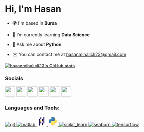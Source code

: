 <h1>Hi, I'm Hasan</h1>

* 🌍  I'm based in **Bursa**

- 🌱 I’m currently learning **Data Science**

- 💬 Ask me about **Python**

- ✉️  You can contact me at [hasanmihalicli23@gmail.com](mailto:hasanmihalicli23@gmail.com)

<a href="http://www.github.com/hasanmihalicli23"><img src="https://github-readme-stats.vercel.app/api?username=hasanmihalicli23&show_icons=true&hide=&count_private=true&title_color=0891b2&text_color=ffffff&icon_color=0891b2&bg_color=1c1917&hide_border=true&show_icons=true" alt="hasanmihalicli23's GitHub stats" /></a>

### Socials
<p align="left"> 
<a href="https://discord.com/users/Heasy#1194" target="_blank" rel="noreferrer"><img src="https://raw.githubusercontent.com/danielcranney/readme-generator/main/public/icons/socials/discord.svg" 
width="32" height="32" /></a> 
<a href="https://www.github.com/hasanmihalicli23" target="_blank" rel="noreferrer"><img src="https://raw.githubusercontent.com/danielcranney/readme-generator/main/public/icons/socials/github-dark.svg" 
width="32" height="32" /></a> 
<a href="http://www.instagram.com/hnmihalicli" target="_blank" rel="noreferrer"><img src="https://raw.githubusercontent.com/danielcranney/readme-generator/main/public/icons/socials/instagram.svg" 
width="32" height="32" /></a> 
<a href="https://www.linkedin.com/in/hasanmihalicli23" target="_blank" rel="noreferrer"><img src="https://raw.githubusercontent.com/danielcranney/readme-generator/main/public/icons/socials/linkedin.svg" 
width="32" height="32" /></a> 
<a href="http://www.medium.com/@hasanmihalicli23" target="_blank" rel="noreferrer"><img src="https://raw.githubusercontent.com/danielcranney/readme-generator/main/public/icons/socials/medium-dark.svg" 
width="32" height="32" /></a> 
<a href="https://www.twitter.com/hnmihalicli23" target="_blank" rel="noreferrer"><img src="https://raw.githubusercontent.com/danielcranney/readme-generator/main/public/icons/socials/twitter.svg" 
width="32" height="32" /></a> 
</p>

<h3 align="left">Languages and Tools:</h3>
<p align="left"> <a href="https://git-scm.com/" target="_blank" rel="noreferrer"> <img src="https://www.vectorlogo.zone/logos/git-scm/git-scm-icon.svg" alt="git" width="32" height="32"/> </a> <a href="https://www.mathworks.com/" target="_blank" rel="noreferrer"> <img src="https://upload.wikimedia.org/wikipedia/commons/2/21/Matlab_Logo.png" alt="matlab" width="32" height="32"/> </a> <a href="https://pandas.pydata.org/" target="_blank" rel="noreferrer"> <img src="https://raw.githubusercontent.com/devicons/devicon/2ae2a900d2f041da66e950e4d48052658d850630/icons/pandas/pandas-original.svg" alt="pandas" width="32" height="32"/> </a> <a href="https://www.python.org" target="_blank" rel="noreferrer"> <img src="https://raw.githubusercontent.com/devicons/devicon/master/icons/python/python-original.svg" alt="python" width="32" height="32"/> </a> <a href="https://scikit-learn.org/" target="_blank" rel="noreferrer"> <img src="https://upload.wikimedia.org/wikipedia/commons/0/05/Scikit_learn_logo_small.svg" alt="scikit_learn" width="32" height="32"/> </a> <a href="https://seaborn.pydata.org/" target="_blank" rel="noreferrer"> <img src="https://seaborn.pydata.org/_images/logo-mark-lightbg.svg" alt="seaborn" width="32" height="32"/> </a> <a href="https://www.tensorflow.org" target="_blank" rel="noreferrer"> <img src="https://www.vectorlogo.zone/logos/tensorflow/tensorflow-icon.svg" alt="tensorflow" width="32" height="32"/> </a> </p>

